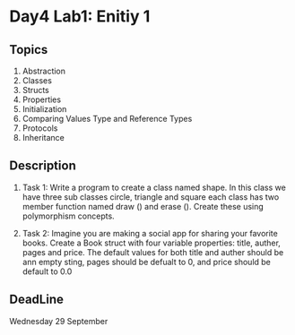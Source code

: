 # Day4 Lab1: Enitiy 1

## Topics
1. Abstraction
2. Classes
3. Structs
4. Properties
5. Initialization
6. Comparing Values Type and Reference Types
7. Protocols
8. Inheritance


## Description
1. Task 1:
Write a program to create a class named shape. In this class we have three
sub classes circle, triangle and square each class has two member function
named draw () and erase (). Create these using polymorphism concepts. 


2. Task 2: 
Imagine you are making a social app for sharing your favorite books. Create a Book struct with four variable properties: title, auther, pages and price. The default values for both title and auther should be ann empty sting, pages should be defualt to 0, and price should be default to 0.0

## DeadLine 
Wednesday 29 September
